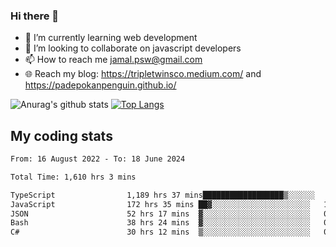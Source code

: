 ### Hi there 👋

<!--
**padepokanpenguin/padepokanpenguin** is a ✨ _special_ ✨ repository because its `README.md` (this file) appears on your GitHub profile.
-->

- 🌱 I’m currently learning  web development
- 👯 I’m looking to collaborate on javascript developers
- 📫 How to reach me jamal.psw@gmail.com
- 🌐 Reach my blog:
   https://tripletwinsco.medium.com/ and
   https://padepokanpenguin.github.io/

![Anurag's github stats](https://github-readme-stats.vercel.app/api?username=padepokanpenguin&count_private=true&disable_animations=false&show_icons=true&theme=default)
[![Top Langs](https://github-readme-stats.vercel.app/api/top-langs/?username=padepokanpenguin&theme=default&layout=compact)](https://github.com/padepokanpenguin)

## My coding stats

<!--START_SECTION:waka-->

```txt
From: 16 August 2022 - To: 18 June 2024

Total Time: 1,610 hrs 3 mins

TypeScript                1,189 hrs 37 mins██████████████████▒░░░░░░   73.89 %
JavaScript                172 hrs 35 mins ██▓░░░░░░░░░░░░░░░░░░░░░░   10.72 %
JSON                      52 hrs 17 mins  ▓░░░░░░░░░░░░░░░░░░░░░░░░   03.25 %
Bash                      38 hrs 24 mins  ▓░░░░░░░░░░░░░░░░░░░░░░░░   02.39 %
C#                        30 hrs 12 mins  ▒░░░░░░░░░░░░░░░░░░░░░░░░   01.88 %
```

<!--END_SECTION:waka-->


